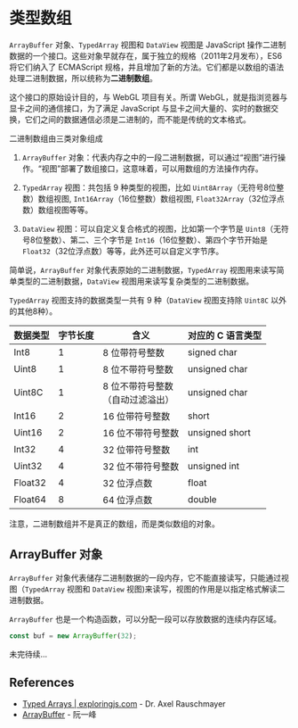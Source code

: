 # 类型数组

`ArrayBuffer` 对象、`TypedArray` 视图和 `DataView` 视图是 JavaScript 操作二进制数据的一个接口。这些对象早就存在，属于独立的规格（2011年2月发布），ES6 将它们纳入了 ECMAScript 规格，并且增加了新的方法。它们都是以数组的语法处理二进制数据，所以统称为**二进制数组**。

这个接口的原始设计目的，与 WebGL 项目有关。所谓 WebGL，就是指浏览器与显卡之间的通信接口，为了满足 JavaScript 与显卡之间大量的、实时的数据交换，它们之间的数据通信必须是二进制的，而不能是传统的文本格式。

二进制数组由三类对象组成

1. `ArrayBuffer` 对象：代表内存之中的一段二进制数据，可以通过“视图”进行操作。“视图”部署了数组接口，这意味着，可以用数组的方法操作内存。

2. `TypedArray` 视图：共包括 9 种类型的视图，比如 `Uint8Array`（无符号8位整数）数组视图, `Int16Array`（16位整数）数组视图, `Float32Array`（32位浮点数）数组视图等等。

3. `DataView` 视图：可以自定义复合格式的视图，比如第一个字节是 `Uint8`（无符号8位整数）、第二、三个字节是 `Int16`（16位整数）、第四个字节开始是 `Float32`（32位浮点数）等等，此外还可以自定义字节序。

简单说，`ArrayBuffer` 对象代表原始的二进制数据，`TypedArray` 视图用来读写简单类型的二进制数据，`DataView` 视图用来读写复杂类型的二进制数据。

`TypedArray` 视图支持的数据类型一共有 9 种（`DataView` 视图支持除 `Uint8C` 以外的其他8种）。

| 数据类型 | 字节长度 | 含义 | 对应的 C 语言类型 |
| --- | --- | --- | --- |
| Int8 | 1 | 8 位带符号整数 | signed char |
| Uint8 | 1 | 8 位不带符号整数 | unsigned char |
| Uint8C | 1 | 8 位不带符号整数<br/>（自动过滤溢出） | unsigned char |
| Int16 | 2 | 16 位带符号整数 | short |
| Uint16 | 2 | 16 位不带符号整数 | unsigned short |
| Int32 | 4 | 32 位带符号整数 | int |
| Uint32 | 4 | 32 位不带符号整数 | unsigned int |
| Float32 | 4 | 32 位浮点数 | float |
| Float64 | 8 | 64 位浮点数 | double |

注意，二进制数组并不是真正的数组，而是类似数组的对象。

## ArrayBuffer 对象

`ArrayBuffer` 对象代表储存二进制数据的一段内存，它不能直接读写，只能通过视图（`TypedArray` 视图和 `DataView` 视图)来读写，视图的作用是以指定格式解读二进制数据。

`ArrayBuffer` 也是一个构造函数，可以分配一段可以存放数据的连续内存区域。

```js
const buf = new ArrayBuffer(32);
```

未完待续...

## References

- [Typed Arrays | exploringjs.com](http://exploringjs.com/es6/ch_typed-arrays.html) - Dr. Axel Rauschmayer
- [ArrayBuffer](http://es6.ruanyifeng.com/#docs/arraybuffer) - 阮一峰
